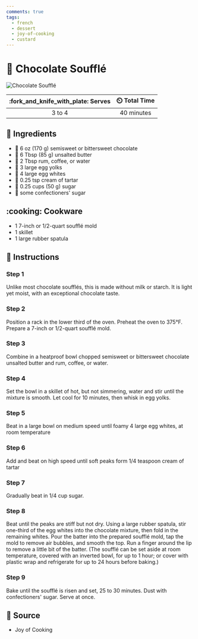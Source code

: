 ```yaml
---
comments: true
tags:
  - french
  - dessert
  - joy-of-cooking
  - custard
---
```

# :custard: Chocolate Soufflé

![Chocolate Soufflé](../assets/images/chocolate-soufflé.jpg)

| :fork_and_knife_with_plate: Serves | :timer_clock: Total Time |
|:----------------------------------:|:-----------------------: |
| 3 to 4 | 40 minutes |

## :salt: Ingredients

- :chocolate_bar: 6 oz (170 g) semisweet or bittersweet chocolate
- :butter: 6 Tbsp (85 g) unsalted butter
- :tumbler_glass: 2 Tbsp rum, coffee, or water
- :egg: 3 large egg yolks
- :egg: 4 large egg whites
- :rice: 0.25 tsp cream of tartar
- :candy: 0.25 cups (50 g) sugar
- :candy: some confectioners' sugar

## :cooking: Cookware

- 1 7-inch or 1/2-quart soufflé mold
- 1 skillet
- 1 large rubber spatula

## :pencil: Instructions

### Step 1

Unlike most chocolate soufflés, this is made without milk or starch. It is light yet moist, with an exceptional
chocolate taste.

### Step 2

Position a rack in the lower third of the oven. Preheat the oven to 375°F. Prepare a 7-inch or 1/2-quart soufflé mold.

### Step 3

Combine in a heatproof bowl chopped semisweet or bittersweet chocolate unsalted butter and rum, coffee, or water.

### Step 4

Set the bowl in a skillet of hot, but not simmering, water and stir until the mixture is smooth. Let cool for 10
minutes, then whisk in egg yolks.

### Step 5

Beat in a large bowl on medium speed until foamy 4 large egg whites, at room temperature

### Step 6

Add and beat on high speed until soft peaks form 1/4 teaspoon cream of tartar

### Step 7

Gradually beat in 1/4 cup sugar.

### Step 8

Beat until the peaks are stiff but not dry. Using a large rubber spatula, stir one-third of the egg whites into the
chocolate mixture, then fold in the remaining whites. Pour the batter into the prepared soufflé mold, tap the mold
to remove air bubbles, and smooth the top. Run a finger around the lip to remove a little bit of the batter. (The
soufflé can be set aside at room temperature, covered with an inverted bowl, for up to 1 hour; or cover with
plastic wrap and refrigerate for up to 24 hours before baking.)

### Step 9

Bake until the soufflé is risen and set, 25 to 30 minutes. Dust with confectioners' sugar. Serve at once.

## :link: Source

- Joy of Cooking

